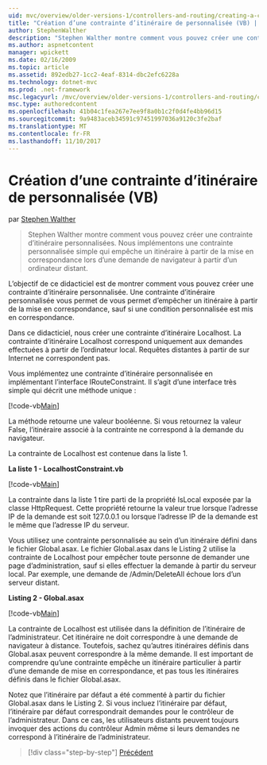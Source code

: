 ```yaml
---
uid: mvc/overview/older-versions-1/controllers-and-routing/creating-a-custom-route-constraint-vb
title: "Création d’une contrainte d’itinéraire de personnalisée (VB) | Documents Microsoft"
author: StephenWalther
description: "Stephen Walther montre comment vous pouvez créer une contrainte d’itinéraire personnalisées. Nous implémentons un simple contrainte personnalisé qui empêche un itinéraire mis en correspondance w..."
ms.author: aspnetcontent
manager: wpickett
ms.date: 02/16/2009
ms.topic: article
ms.assetid: 892edb27-1cc2-4eaf-8314-dbc2efc6228a
ms.technology: dotnet-mvc
ms.prod: .net-framework
msc.legacyurl: /mvc/overview/older-versions-1/controllers-and-routing/creating-a-custom-route-constraint-vb
msc.type: authoredcontent
ms.openlocfilehash: 41b04c1fea267e7ee9f8a0b1c2f0d4fe4bb96d15
ms.sourcegitcommit: 9a9483aceb34591c97451997036a9120c3fe2baf
ms.translationtype: MT
ms.contentlocale: fr-FR
ms.lasthandoff: 11/10/2017
---
```

<a name="creating-a-custom-route-constraint-vb"></a>Création d’une contrainte d’itinéraire de personnalisée (VB)
====================
par [Stephen Walther](https://github.com/StephenWalther)

> Stephen Walther montre comment vous pouvez créer une contrainte d’itinéraire personnalisées. Nous implémentons une contrainte personnalisée simple qui empêche un itinéraire à partir de la mise en correspondance lors d’une demande de navigateur à partir d’un ordinateur distant.


L’objectif de ce didacticiel est de montrer comment vous pouvez créer une contrainte d’itinéraire personnalisée. Une contrainte d’itinéraire personnalisée vous permet de vous permet d’empêcher un itinéraire à partir de la mise en correspondance, sauf si une condition personnalisée est mis en correspondance.

Dans ce didacticiel, nous créer une contrainte d’itinéraire Localhost. La contrainte d’itinéraire Localhost correspond uniquement aux demandes effectuées à partir de l’ordinateur local. Requêtes distantes à partir de sur Internet ne correspondent pas.

Vous implémentez une contrainte d’itinéraire personnalisée en implémentant l’interface IRouteConstraint. Il s’agit d’une interface très simple qui décrit une méthode unique :

[!code-vb[Main](creating-a-custom-route-constraint-vb/samples/sample1.vb)]

La méthode retourne une valeur booléenne. Si vous retournez la valeur False, l’itinéraire associé à la contrainte ne correspond à la demande du navigateur.

La contrainte de Localhost est contenue dans la liste 1.

**La liste 1 - LocalhostConstraint.vb**

[!code-vb[Main](creating-a-custom-route-constraint-vb/samples/sample2.vb)]

La contrainte dans la liste 1 tire parti de la propriété IsLocal exposée par la classe HttpRequest. Cette propriété retourne la valeur true lorsque l’adresse IP de la demande est soit 127.0.0.1 ou lorsque l’adresse IP de la demande est le même que l’adresse IP du serveur.

Vous utilisez une contrainte personnalisée au sein d’un itinéraire défini dans le fichier Global.asax. Le fichier Global.asax dans le Listing 2 utilise la contrainte de Localhost pour empêcher toute personne de demander une page d’administration, sauf si elles effectuer la demande à partir du serveur local. Par exemple, une demande de /Admin/DeleteAll échoue lors d’un serveur distant.

**Listing 2 - Global.asax**

[!code-vb[Main](creating-a-custom-route-constraint-vb/samples/sample3.vb)]

La contrainte de Localhost est utilisée dans la définition de l’itinéraire de l’administrateur. Cet itinéraire ne doit correspondre à une demande de navigateur à distance. Toutefois, sachez qu’autres itinéraires définis dans Global.asax peuvent correspondre à la même demande. Il est important de comprendre qu’une contrainte empêche un itinéraire particulier à partir d’une demande de mise en correspondance, et pas tous les itinéraires définis dans le fichier Global.asax.

Notez que l’itinéraire par défaut a été commenté à partir du fichier Global.asax dans le Listing 2. Si vous incluez l’itinéraire par défaut, l’itinéraire par défaut correspondrait demandes pour le contrôleur de l’administrateur. Dans ce cas, les utilisateurs distants peuvent toujours invoquer des actions du contrôleur Admin même si leurs demandes ne correspond à l’itinéraire de l’administrateur.

>[!div class="step-by-step"]
[Précédent](creating-a-route-constraint-vb.md)
